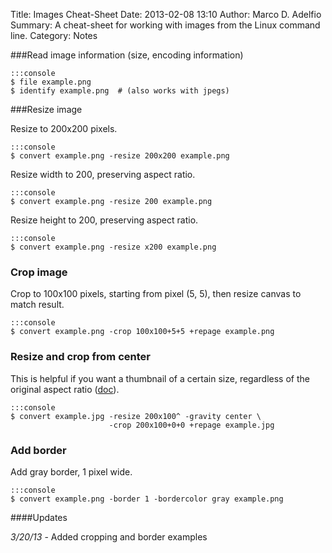 Title: Images Cheat-Sheet
Date: 2013-02-08 13:10
Author: Marco D. Adelfio
Summary: A cheat-sheet for working with images from the Linux command line.
Category: Notes

###Read image information (size, encoding information)

    :::console
    $ file example.png
    $ identify example.png  # (also works with jpegs)

###Resize image

Resize to 200x200 pixels.

    :::console
    $ convert example.png -resize 200x200 example.png

Resize width to 200, preserving aspect ratio.

    :::console
    $ convert example.png -resize 200 example.png

Resize height to 200, preserving aspect ratio.

    :::console
    $ convert example.png -resize x200 example.png

### Crop image

Crop to 100x100 pixels, starting from pixel (5, 5), then resize canvas to
match result.

    :::console
    $ convert example.png -crop 100x100+5+5 +repage example.png

### Resize and crop from center

This is helpful if you want a thumbnail of a certain size, regardless of the
original aspect ratio ([doc](http://www.imagemagick.org/script/command-line-processing.php?ImageMagick=45bcl1a3agvbinon3bgbll7l16#geometry)).

    :::console
    $ convert example.jpg -resize 200x100^ -gravity center \
                          -crop 200x100+0+0 +repage example.jpg

### Add border

Add gray border, 1 pixel wide.

    :::console
    $ convert example.png -border 1 -bordercolor gray example.png

####Updates

*3/20/13* - Added cropping and border examples
